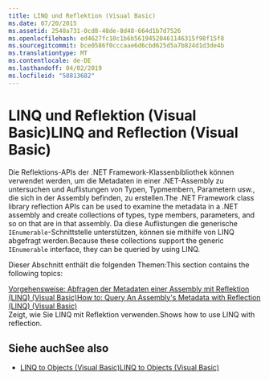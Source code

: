 ```yaml
---
title: LINQ und Reflektion (Visual Basic)
ms.date: 07/20/2015
ms.assetid: 2548a731-0cd8-48de-8d48-664d1b7d7526
ms.openlocfilehash: ed4627fc10c1b6b56194520461146315f98f15f8
ms.sourcegitcommit: bce0586f0cccaae6d6cbd625d5a7b824d1d3de4b
ms.translationtype: MT
ms.contentlocale: de-DE
ms.lasthandoff: 04/02/2019
ms.locfileid: "58813682"
---
```

# <a name="linq-and-reflection-visual-basic"></a><span data-ttu-id="cd39b-102">LINQ und Reflektion (Visual Basic)</span><span class="sxs-lookup"><span data-stu-id="cd39b-102">LINQ and Reflection (Visual Basic)</span></span>
<span data-ttu-id="cd39b-103">Die Reflektions-APIs der .NET Framework-Klassenbibliothek können verwendet werden, um die Metadaten in einer .NET-Assembly zu untersuchen und Auflistungen von Typen, Typmembern, Parametern usw., die sich in der Assembly befinden, zu erstellen.</span><span class="sxs-lookup"><span data-stu-id="cd39b-103">The .NET Framework class library reflection APIs can be used to examine the metadata in a .NET assembly and create collections of types, type members, parameters, and so on that are in that assembly.</span></span> <span data-ttu-id="cd39b-104">Da diese Auflistungen die generische `IEnumerable`-Schnittstelle unterstützen, können sie mithilfe von LINQ abgefragt werden.</span><span class="sxs-lookup"><span data-stu-id="cd39b-104">Because these collections support the generic `IEnumerable` interface, they can be queried by using LINQ.</span></span>  
  
 <span data-ttu-id="cd39b-105">Dieser Abschnitt enthält die folgenden Themen:</span><span class="sxs-lookup"><span data-stu-id="cd39b-105">This section contains the following topics:</span></span>  
  
 [<span data-ttu-id="cd39b-106">Vorgehensweise: Abfragen der Metadaten einer Assembly mit Reflektion (LINQ) (Visual Basic)</span><span class="sxs-lookup"><span data-stu-id="cd39b-106">How to: Query An Assembly's Metadata with Reflection (LINQ) (Visual Basic)</span></span>](../../../../visual-basic/programming-guide/concepts/linq/how-to-query-an-assembly-s-metadata-with-reflection-linq.md)  
 <span data-ttu-id="cd39b-107">Zeigt, wie Sie LINQ mit Reflektion verwenden.</span><span class="sxs-lookup"><span data-stu-id="cd39b-107">Shows how to use LINQ with reflection.</span></span>  
  
## <a name="see-also"></a><span data-ttu-id="cd39b-108">Siehe auch</span><span class="sxs-lookup"><span data-stu-id="cd39b-108">See also</span></span>

- [<span data-ttu-id="cd39b-109">LINQ to Objects (Visual Basic)</span><span class="sxs-lookup"><span data-stu-id="cd39b-109">LINQ to Objects (Visual Basic)</span></span>](../../../../visual-basic/programming-guide/concepts/linq/linq-to-objects.md)
